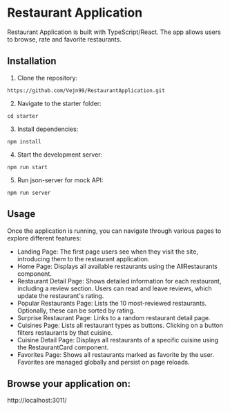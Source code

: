 # Restaurant Application

Restaurant Application is built with TypeScript/React. The app allows users to browse, rate and favorite restaurants.

## Installation

1. Clone the repository:
```
https://github.com/Vejn99/RestaurantApplication.git
```

2. Navigate to the starter folder:
```
cd starter
```

3. Install dependencies:

```
npm install
```

4. Start the development server:

```
npm run start
```

5. Run json-server for mock API:
   
```
npm run server
```

## Usage

Once the application is running, you can navigate through various pages to explore different features:

* Landing Page: The first page users see when they visit the site, introducing them to the restaurant application.
* Home Page: Displays all available restaurants using the AllRestaurants component.
* Restaurant Detail Page: Shows detailed information for each restaurant, including a review section. Users can read and leave reviews, which update the restaurant's rating.
* Popular Restaurants Page: Lists the 10 most-reviewed restaurants. Optionally, these can be sorted by rating.
* Surprise Restaurant Page: Links to a random restaurant detail page.
* Cuisines Page: Lists all restaurant types as buttons. Clicking on a button filters restaurants by that cuisine.
* Cuisine Detail Page: Displays all restaurants of a specific cuisine using the RestaurantCard component.
* Favorites Page: Shows all restaurants marked as favorite by the user. Favorites are managed globally and persist on page reloads.

## Browse your application on:
http://localhost:3011/
